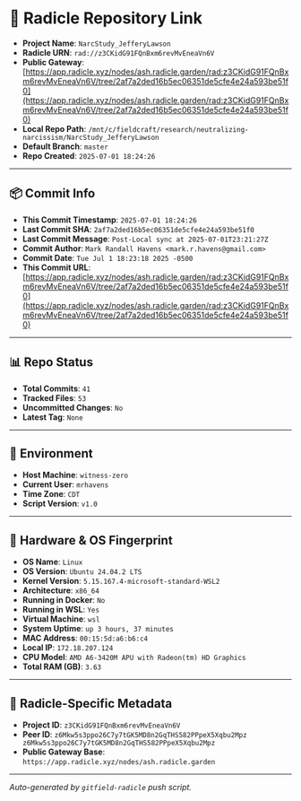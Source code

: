 # 🔗 Radicle Repository Link

- **Project Name**: `NarcStudy_JefferyLawson`
- **Radicle URN**: `rad://z3CKidG91FQnBxm6revMvEneaVn6V`
- **Public Gateway**: [https://app.radicle.xyz/nodes/ash.radicle.garden/rad:z3CKidG91FQnBxm6revMvEneaVn6V/tree/2af7a2ded16b5ec06351de5cfe4e24a593be51f0](https://app.radicle.xyz/nodes/ash.radicle.garden/rad:z3CKidG91FQnBxm6revMvEneaVn6V/tree/2af7a2ded16b5ec06351de5cfe4e24a593be51f0)
- **Local Repo Path**: `/mnt/c/fieldcraft/research/neutralizing-narcissism/NarcStudy_JefferyLawson`
- **Default Branch**: `master`
- **Repo Created**: `2025-07-01 18:24:26`

---

## 📦 Commit Info

- **This Commit Timestamp**: `2025-07-01 18:24:26`
- **Last Commit SHA**: `2af7a2ded16b5ec06351de5cfe4e24a593be51f0`
- **Last Commit Message**: `Post-Local sync at 2025-07-01T23:21:27Z`
- **Commit Author**: `Mark Randall Havens <mark.r.havens@gmail.com>`
- **Commit Date**: `Tue Jul 1 18:23:18 2025 -0500`
- **This Commit URL**: [https://app.radicle.xyz/nodes/ash.radicle.garden/rad:z3CKidG91FQnBxm6revMvEneaVn6V/tree/2af7a2ded16b5ec06351de5cfe4e24a593be51f0](https://app.radicle.xyz/nodes/ash.radicle.garden/rad:z3CKidG91FQnBxm6revMvEneaVn6V/tree/2af7a2ded16b5ec06351de5cfe4e24a593be51f0)

---

## 📊 Repo Status

- **Total Commits**: `41`
- **Tracked Files**: `53`
- **Uncommitted Changes**: `No`
- **Latest Tag**: `None`

---

## 🧭 Environment

- **Host Machine**: `witness-zero`
- **Current User**: `mrhavens`
- **Time Zone**: `CDT`
- **Script Version**: `v1.0`

---

## 🧬 Hardware & OS Fingerprint

- **OS Name**: `Linux`
- **OS Version**: `Ubuntu 24.04.2 LTS`
- **Kernel Version**: `5.15.167.4-microsoft-standard-WSL2`
- **Architecture**: `x86_64`
- **Running in Docker**: `No`
- **Running in WSL**: `Yes`
- **Virtual Machine**: `wsl`
- **System Uptime**: `up 3 hours, 37 minutes`
- **MAC Address**: `00:15:5d:a6:b6:c4`
- **Local IP**: `172.18.207.124`
- **CPU Model**: `AMD A6-3420M APU with Radeon(tm) HD Graphics`
- **Total RAM (GB)**: `3.63`

---

## 🌱 Radicle-Specific Metadata

- **Project ID**: `z3CKidG91FQnBxm6revMvEneaVn6V`
- **Peer ID**: `z6Mkw5s3ppo26C7y7tGK5MD8n2GqTHS582PPpeX5Xqbu2Mpz
z6Mkw5s3ppo26C7y7tGK5MD8n2GqTHS582PPpeX5Xqbu2Mpz`
- **Public Gateway Base**: `https://app.radicle.xyz/nodes/ash.radicle.garden`

---

_Auto-generated by `gitfield-radicle` push script._
